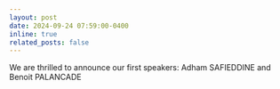```yaml
---
layout: post
date: 2024-09-24 07:59:00-0400
inline: true
related_posts: false
---
```


We are thrilled to announce our first speakers: Adham SAFIEDDINE and Benoit PALANCADE 
